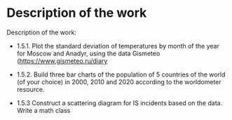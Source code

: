 Description of the work
=====

Description of the work:


- 1.5.1. Plot the standard deviation of temperatures
by month of the year for Moscow and Anadyr, using the data
Gismeteo (https://www.gismeteo.ru/diary

- 1.5.2. Build three bar charts of the population of 5 countries
of the world (of your choice) in 2000, 2010 and 2020 according to the
worldometer resource.

- 1.5.3 Construct a scattering diagram for IS incidents based on the data.
Write a math class
